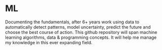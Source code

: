 # ML
Documenting the fundamentals, after 6+ years work using data to automatically detect patterns, model uncertainty, predict the future and choose the best course of action. This github repository will span machine learning algorithms, data & programming concepts. It will help me manage my knowledge in this ever expanding field.
